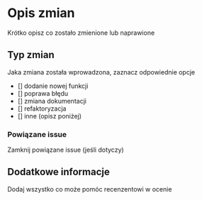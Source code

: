 # Opis zmian
Krótko opisz co zostało zmienione lub naprawione

## Typ zmian
Jaka zmiana została wprowadzona, zaznacz odpowiednie opcje

- [] dodanie nowej funkcji
- [] poprawa błędu
- [] zmiana dokumentacji
- [] refaktoryzacja
- [] inne (opisz poniżej)

### Powiązane issue
Zamknij powiązane issue (jeśli dotyczy)

## Dodatkowe informacje
Dodaj wszystko co może pomóc recenzentowi w ocenie 
